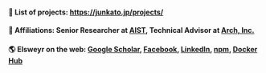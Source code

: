 #### 🌟 List of projects: https://junkato.jp/projects/<br>
#### 🏢 Affiliations: Senior Researcher at [AIST](https://www.aist.go.jp/index_en.html), Technical Advisor at [Arch, Inc.](https://research.archinc.jp/en)
#### 🌎 Elsweyr on the web: [Google Scholar](https://scholar.google.com/citations?user=U88aqc8AAAAJ), [Facebook](https://facebook.com/jun.kato), [LinkedIn](https://jp.linkedin.com/in/jkato), [npm](https://www.npmjs.com/~arcatdmz), [Docker Hub](https://hub.docker.com/u/arcatdmz)

<!--
**arcatdmz/arcatdmz** is a ✨ _special_ ✨ repository because its `README.md` (this file) appears on your GitHub profile.

Here are some ideas to get you started:

- 🔭 I’m currently working on ...
- 🌱 I’m currently learning ...
- 👯 I’m looking to collaborate on ...
- 🤔 I’m looking for help with ...
- 💬 Ask me about ...
- 📫 How to reach me: ...
- 😄 Pronouns: ...
- ⚡ Fun fact: ...
-->
